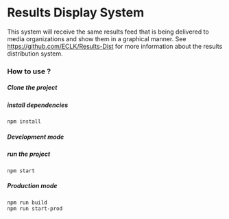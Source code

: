
# Results Display System

This system will receive the same results feed that is being delivered to media organizations and show them in a graphical manner. See https://github.com/ECLK/Results-Dist for more information about the results distribution system.


### How to use ?

##### Clone the project

##### install dependencies

```
npm install
```


##### Development mode


##### run the project
```
npm start
```

##### Production mode

```
npm run build
npm run start-prod
```
